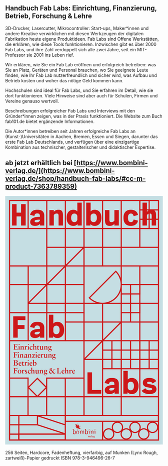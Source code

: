 

## Handbuch Fab Labs: Einrichtung, Finanzierung, Betrieb, Forschung & Lehre



 3D-Drucker, Lasercutter, Mikrocontroller: Start-ups, Maker*innen und andere Kreative verwirklichen mit diesen Werkzeugen der digitalen Fabrikation heute eigene Produktideen. Fab Labs sind Offene Werkstätten, die erklären, wie diese Tools funktionieren. Inzwischen gibt es über 2000 Fab Labs, und ihre Zahl verdoppelt sich alle zwei Jahre, seit ein MIT-Professor sie 2001 ins Leben rief.

Wir erklären, wie Sie ein Fab Lab eröffnen und erfolgreich betreiben: was Sie an Platz, Geräten und Personal brauchen, wo Sie geeignete Leute finden, wie Ihr Fab Lab nutzerfreundlich und sicher wird, was Aufbau und Betrieb kosten und woher das nötige Geld kommen kann.

Hochschulen sind ideal für Fab Labs, und Sie erfahren im Detail, wie sie dort funktionieren. Viele Hinweise sind aber auch für Schulen, Firmen und Vereine genauso wertvoll.

Beschreibungen erfolgreicher Fab Labs und Interviews mit den Gründer*innen zeigen, was in der Praxis funktioniert. Die Website zum Buch fab101.de bietet ergänzende Informationen.

Die Autor*innen betreiben seit Jahren erfolgreiche Fab Labs an (Kunst-)Universitäten in Aachen, Bremen, Essen und Siegen, darunter das erste Fab Lab Deutschlands, und verfügen über eine einzigartige Kombination aus technischer, gestalterischer und didaktischer Expertise. 



## ab jetzt erhältlich bei [https://www.bombini-verlag.de/](https://www.bombini-verlag.de/shop/handbuch-fab-labs/#cc-m-product-7363789359)

![](images/handbuchfablabs_cover.jpg?v=4&s=100)

256 Seiten, Hardcore, Fadenheftung, vierfarbig, auf Munken (Lynx Rough, zartweiß)-Papier gedruckt
ISBN  978-3-946496-26-7 
